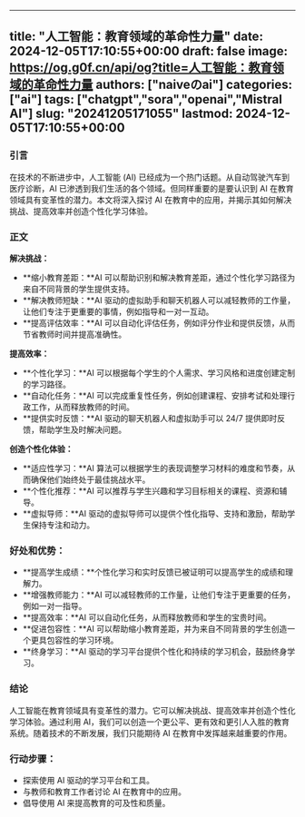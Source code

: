 
---
title: "人工智能：教育领域的革命性力量"
date: 2024-12-05T17:10:55+00:00
draft: false
image: https://og.g0f.cn/api/og?title=人工智能：教育领域的革命性力量
authors: ["naiveのai"]
categories: ["ai"]
tags: ["chatgpt","sora","openai","Mistral AI"]
slug: "20241205171055"
lastmod: 2024-12-05T17:10:55+00:00
---
### 引言

在技术的不断进步中，人工智能 (AI) 已经成为一个热门话题。从自动驾驶汽车到医疗诊断，AI 已渗透到我们生活的各个领域。但同样重要的是要认识到 AI 在教育领域具有变革性的潜力。本文将深入探讨 AI 在教育中的应用，并揭示其如何解决挑战、提高效率并创造个性化学习体验。

### 正文

**解决挑战：**

* **缩小教育差距：**AI 可以帮助识别和解决教育差距，通过个性化学习路径为来自不同背景的学生提供支持。
* **解决教师短缺：**AI 驱动的虚拟助手和聊天机器人可以减轻教师的工作量，让他们专注于更重要的事情，例如指导和一对一互动。
* **提高评估效率：**AI 可以自动化评估任务，例如评分作业和提供反馈，从而节省教师时间并提高准确性。

**提高效率：**

* **个性化学习：**AI 可以根据每个学生的个人需求、学习风格和进度创建定制的学习路径。
* **自动化任务：**AI 可以完成重复性任务，例如创建课程、安排考试和处理行政工作，从而释放教师的时间。
* **提供实时反馈：**AI 驱动的聊天机器人和虚拟助手可以 24/7 提供即时反馈，帮助学生及时解决问题。

**创造个性化体验：**

* **适应性学习：**AI 算法可以根据学生的表现调整学习材料的难度和节奏，从而确保他们始终处于最佳挑战水平。
* **个性化推荐：**AI 可以推荐与学生兴趣和学习目标相关的课程、资源和辅导。
* **虚拟导师：**AI 驱动的虚拟导师可以提供个性化指导、支持和激励，帮助学生保持专注和动力。

### 好处和优势：

* **提高学生成绩：**个性化学习和实时反馈已被证明可以提高学生的成绩和理解力。
* **增强教师能力：**AI 可以减轻教师的工作量，让他们专注于更重要的任务，例如一对一指导。
* **提高效率：**AI 可以自动化任务，从而释放教师和学生的宝贵时间。
* **促进包容性：**AI 可以帮助缩小教育差距，并为来自不同背景的学生创造一个更具包容性的学习环境。
* **终身学习：**AI 驱动的学习平台提供个性化和持续的学习机会，鼓励终身学习。

### 结论

人工智能在教育领域具有变革性的潜力。它可以解决挑战、提高效率并创造个性化学习体验。通过利用 AI，我们可以创造一个更公平、更有效和更引人入胜的教育系统。随着技术的不断发展，我们只能期待 AI 在教育中发挥越来越重要的作用。

### 行动步骤：

* 探索使用 AI 驱动的学习平台和工具。
* 与教师和教育工作者讨论 AI 在教育中的应用。
* 倡导使用 AI 来提高教育的可及性和质量。